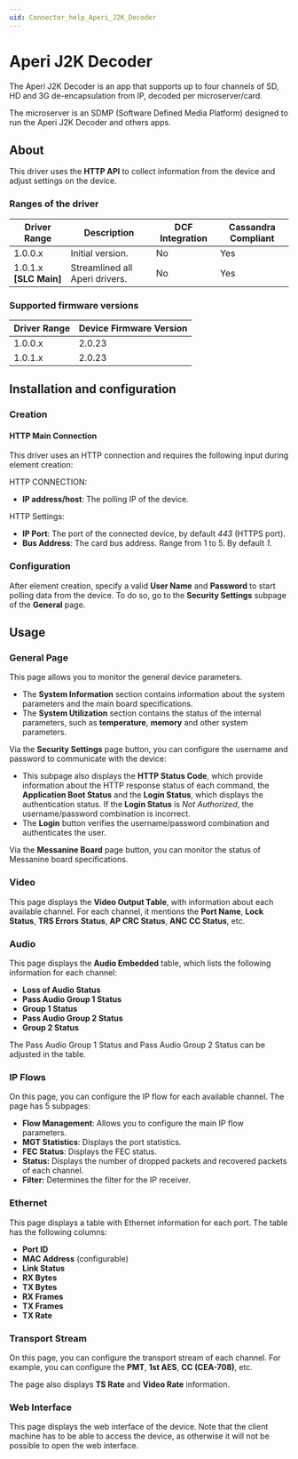 ```yaml
---
uid: Connector_help_Aperi_J2K_Decoder
---
```


# Aperi J2K Decoder

The Aperi J2K Decoder is an app that supports up to four channels of SD, HD and 3G de-encapsulation from IP, decoded per microserver/card.

The microserver is an SDMP (Software Defined Media Platform) designed to run the Aperi J2K Decoder and others apps.

## About

This driver uses the **HTTP API** to collect information from the device and adjust settings on the device.

### Ranges of the driver

| **Driver Range**         | **Description**                | **DCF Integration** | **Cassandra Compliant** |
|--------------------------|--------------------------------|---------------------|-------------------------|
| 1.0.0.x                  | Initial version.               | No                  | Yes                     |
| 1.0.1.x **\[SLC Main\]** | Streamlined all Aperi drivers. | No                  | Yes                     |

### Supported firmware versions

| **Driver Range** | **Device Firmware Version** |
|------------------|-----------------------------|
| 1.0.0.x          | 2.0.23                      |
| 1.0.1.x          | 2.0.23                      |

## Installation and configuration

### Creation

#### HTTP Main Connection

This driver uses an HTTP connection and requires the following input during element creation:

HTTP CONNECTION:

- **IP address/host**: The polling IP of the device.

HTTP Settings:

- **IP Port**: The port of the connected device, by default *443* (HTTPS port).
- **Bus Address**: The card bus address. Range from 1 to 5. By default *1*.

### Configuration

After element creation, specify a valid **User Name** and **Password** to start polling data from the device. To do so, go to the **Security Settings** subpage of the **General** page.

## Usage

### General Page

This page allows you to monitor the general device parameters.

- The **System Information** section contains information about the system parameters and the main board specifications.
- The **System Utilization** section contains the status of the internal parameters, such as **temperature**, **memory** and other system parameters.

Via the **Security Settings** page button, you can configure the username and password to communicate with the device:

- This subpage also displays the **HTTP Status Code**, which provide information about the HTTP response status of each command, the **Application Boot Status** and the **Login Status**, which displays the authentication status. If the **Login Status** is *Not Authorized*, the username/password combination is incorrect.
- The **Login** button verifies the username/password combination and authenticates the user.

Via the **Messanine Board** page button, you can monitor the status of Messanine board specifications.

### Video

This page displays the **Video Output Table**, with information about each available channel. For each channel, it mentions the **Port Name**, **Lock Status**, **TRS Errors** **Status**, **AP CRC Status**, **ANC CC Status**, etc.

### Audio

This page displays the **Audio Embedded** table, which lists the following information for each channel:

- **Loss of Audio Status**
- **Pass Audio Group 1 Status**
- **Group 1 Status**
- **Pass Audio Group 2 Status**
- **Group 2 Status**

The Pass Audio Group 1 Status and Pass Audio Group 2 Status can be adjusted in the table.

### IP Flows

On this page, you can configure the IP flow for each available channel. The page has 5 subpages:

- **Flow Management**: Allows you to configure the main IP flow parameters.
- **MGT Statistics**: Displays the port statistics.
- **FEC Status**: Displays the FEC status.
- **Status:** Displays the number of dropped packets and recovered packets of each channel.
- **Filter:** Determines the filter for the IP receiver.

### Ethernet

This page displays a table with Ethernet information for each port. The table has the following columns:

- **Port ID**
- **MAC Address** (configurable)
- **Link Status**
- **RX Bytes**
- **TX Bytes**
- **RX Frames**
- **TX Frames**
- **TX Rate**

### Transport Stream

On this page, you can configure the transport stream of each channel. For example, you can configure the **PMT**, **1st AES**, **CC (CEA-708)**, etc.

The page also displays **TS Rate** and **Video Rate** information.

### Web Interface

This page displays the web interface of the device. Note that the client machine has to be able to access the device, as otherwise it will not be possible to open the web interface.
